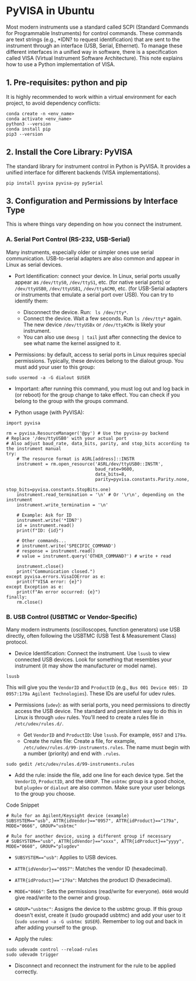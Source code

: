# PyVISA in Ubuntu 

Most modern instruments use a standard called SCPI (Standard Commands for Programmable Instruments) for control commands. These commands are text strings (e.g., *IDN? to request identification) that are sent to the instrument through an interface (USB, Serial, Ethernet).
To manage these different interfaces in a unified way in software, there is a specification called VISA (Virtual Instrument Software Architecture). This note explains how to use a Python implementation of VISA.

## 1. Pre-requisites: python and pip
It is highly recommended to work within a virtual environment for each project, to avoid dependency conflicts:

```
conda create -n <env_name>
conda activate <env_name>
python3 --version
conda install pip
pip3 --version
```

## 2. Install the Core Library: PyVISA
The standard library for instrument control in Python is PyVISA. It provides a unified interface for different backends (VISA implementations). 

```
pip install pyvisa pyvisa-py pySerial
```

## 3. Configuration and Permissions by Interface Type
This is where things vary depending on how you connect the instrument.

### A. Serial Port Control (RS-232, USB-Serial)
Many instruments, especially older or simpler ones use serial communication. USB-to-serial adapters are also common and appear in Linux as serial devices.

* Port Identification: connect your device. In Linux, serial ports usually appear as ```/dev/ttyS0```, ```/dev/ttyS1```, etc. (for native serial ports) or ```/dev/ttyUSB0```, ```/dev/ttyUSB1```, ```/dev/ttyACM0```, etc. (for USB-Serial adapters or instruments that emulate a serial port over USB). You can try to identify them:

  * Disconnect the device. Run: ``` ls /dev/tty*```.
  * Connect the device. Wait a few seconds. Run  ```ls /dev/tty*``` again. The new device ```/dev/ttyUSBx``` or ```/dev/ttyACMx``` is likely your instrument.
  * You can also use ```dmesg | tail``` just after connecting the device to see what name the kernel assigned to it.
    
* Permissions: by default, access to serial ports in Linux requires special permissions. Typically, these devices belong to the dialout group. You must add your user to this group:

```
sudo usermod -a -G dialout $USER
```
* Important: after running this command, you must log out and log back in (or reboot) for the group change to take effect. You can check if you belong to the group with the groups command.

* Python usage (with PyVISA):

```
import pyvisa

rm = pyvisa.ResourceManager('@py') # Use the pyvisa-py backend
# Replace '/dev/ttyUSB0' with your actual port
# Also adjust baud_rate, data_bits, parity, and stop_bits according to the instrument manual
try:
    # The resource format is ASRL[address]::INSTR
    instrument = rm.open_resource('ASRL/dev/ttyUSB0::INSTR',
                                  baud_rate=9600,
                                  data_bits=8,
                                  parity=pyvisa.constants.Parity.none,
                                  stop_bits=pyvisa.constants.StopBits.one)
    instrument.read_termination = '\n' # Or '\r\n', depending on the instrument
    instrument.write_termination = '\n'

    # Example: Ask for ID
    instrument.write('*IDN?')
    id = instrument.read()
    print(f"ID: {id}")

    # Other commands...
    # instrument.write('SPECIFIC_COMMAND')
    # response = instrument.read()
    # value = instrument.query('OTHER_COMMAND?') # write + read

    instrument.close()
    print("Communication closed.")
except pyvisa.errors.VisaIOError as e:
    print(f"VISA error: {e}")
except Exception as e:
    print(f"An error occurred: {e}")
finally:
    rm.close()
```

### B. USB Control (USBTMC or Vendor-Specific)
Many modern instruments (oscilloscopes, function generators) use USB directly, often following the USBTMC (USB Test & Measurement Class) protocol.

* Device Identification: Connect the instrument. Use ```lsusb``` to view connected USB devices. Look for something that resembles your instrument (it may show the manufacturer or model name).

```
lsusb
```

This will give you the ```VendorID``` and ```ProductID``` (e.g., ```Bus 001 Device 005: ID 0957:179a Agilent Technologies```). These IDs are useful for udev rules.

* Permissions (```udev```): as with serial ports, you need permissions to directly access the USB device. The standard and persistent way to do this in Linux is through ```udev``` rules. You'll need to create a rules file in ```/etc/udev/rules.d/```.

  * Get ```VendorID``` and ```ProductID```: Use ```lsusb```. For example, ```0957``` and ```179a```.
  * Create the rules file: Create a file, for example, ```/etc/udev/rules.d/99-instruments.rules```. The name must begin with a number (priority) and end with ```.rules```.

```
sudo gedit /etc/udev/rules.d/99-instruments.rules
```

  * Add the rule: inside the file, add one line for each device type. Set the ```VendorID```, ```ProductID```, and the ```GROUP```. The ```usbtmc``` group is a good choice, but ```plugdev``` or ```dialout``` are also common. Make sure your user belongs to the group you choose.

Code Snippet

```
# Rule for an Agilent/Keysight device (example)
SUBSYSTEM=="usb", ATTR{idVendor}=="0957", ATTR{idProduct}=="179a", MODE="0666", GROUP="usbtmc"

# Rule for another device, using a different group if necessary
# SUBSYSTEM=="usb", ATTR{idVendor}=="xxxx", ATTR{idProduct}=="yyyy", MODE="0660", GROUP="plugdev"
```

   * ```SUBSYSTEM=="usb"```: Applies to USB devices.
   * ```ATTR{idVendor}=="0957"```: Matches the vendor ID (hexadecimal).
   * ```ATTR{idProduct}=="179a"```: Matches the product ID (hexadecimal).
   * ```MODE="0666"```: Sets the permissions (read/write for everyone). ```0660``` would give read/write to the owner and group.
   * ```GROUP="usbtmc"```: Assigns the device to the usbtmc group. If this group doesn't exist, create it (sudo groupadd usbtmc) and add your user to it (```sudo usermod -a -G usbtmc $USER```). Remember to log out and back in after adding yourself to the group.

  * Apply the rules:

```
sudo udevadm control --reload-rules
sudo udevadm trigger
```

  * Disconnect and reconnect the instrument for the rule to be applied correctly.



